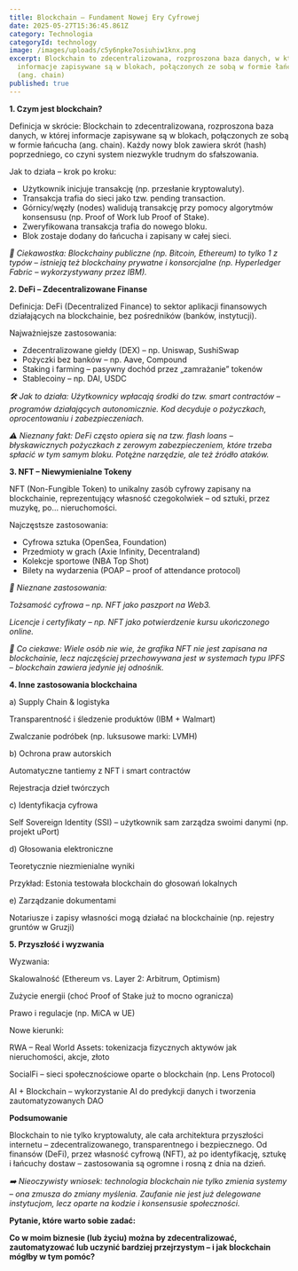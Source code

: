 ```yaml
---
title: Blockchain – Fundament Nowej Ery Cyfrowej
date: 2025-05-27T15:36:45.861Z
category: Technologia
categoryId: technology
image: /images/uploads/c5y6npke7osiuhiw1knx.png
excerpt: Blockchain to zdecentralizowana, rozproszona baza danych, w której
  informacje zapisywane są w blokach, połączonych ze sobą w formie łańcucha
  (ang. chain)
published: true
---
```

**1. Czym jest blockchain?**

Definicja w skrócie: Blockchain to zdecentralizowana, rozproszona baza danych, w której informacje zapisywane są w blokach, połączonych ze sobą w formie łańcucha (ang. chain). Każdy nowy blok zawiera skrót (hash) poprzedniego, co czyni system niezwykle trudnym do sfałszowania.

Jak to działa – krok po kroku:

* Użytkownik inicjuje transakcję (np. przesłanie kryptowaluty).
* Transakcja trafia do sieci jako tzw. pending transaction.
* Górnicy/węzły (nodes) walidują transakcję przy pomocy algorytmów konsensusu (np. Proof of Work lub Proof of Stake).
* Zweryfikowana transakcja trafia do nowego bloku.
* Blok zostaje dodany do łańcucha i zapisany w całej sieci.

*📌 Ciekawostka: Blockchainy publiczne (np. Bitcoin, Ethereum) to tylko 1 z typów – istnieją też blockchainy prywatne i konsorcjalne (np. Hyperledger Fabric – wykorzystywany przez IBM).*

**2. DeFi – Zdecentralizowane Finanse**

Definicja: DeFi (Decentralized Finance) to sektor aplikacji finansowych działających na blockchainie, bez pośredników (banków, instytucji).

Najważniejsze zastosowania:

* Zdecentralizowane giełdy (DEX) – np. Uniswap, SushiSwap
* Pożyczki bez banków – np. Aave, Compound
* Staking i farming – pasywny dochód przez „zamrażanie” tokenów
* Stablecoiny – np. DAI, USDC

*🛠 Jak to działa: Użytkownicy wpłacają środki do tzw. smart contractów – programów działających autonomicznie. Kod decyduje o pożyczkach, oprocentowaniu i zabezpieczeniach.*

*⚠️ Nieznany fakt: DeFi często opiera się na tzw. flash loans – błyskawicznych pożyczkach z zerowym zabezpieczeniem, które trzeba spłacić w tym samym bloku. Potężne narzędzie, ale też źródło ataków.*

**3. NFT – Niewymienialne Tokeny**

NFT (Non-Fungible Token) to unikalny zasób cyfrowy zapisany na blockchainie, reprezentujący własność czegokolwiek – od sztuki, przez muzykę, po... nieruchomości.

Najczęstsze zastosowania:

* Cyfrowa sztuka (OpenSea, Foundation)
* Przedmioty w grach (Axie Infinity, Decentraland)
* Kolekcje sportowe (NBA Top Shot)
* Bilety na wydarzenia (POAP – proof of attendance protocol)

*📌 Nieznane zastosowania:*

*Tożsamość cyfrowa – np. NFT jako paszport na Web3.*

*Licencje i certyfikaty – np. NFT jako potwierdzenie kursu ukończonego online.*

*🧠 Co ciekawe: Wiele osób nie wie, że grafika NFT nie jest zapisana na blockchainie, lecz najczęściej przechowywana jest w systemach typu IPFS – blockchain zawiera jedynie jej odnośnik.*

**4. Inne zastosowania blockchaina**

a) Supply Chain & logistyka

Transparentność i śledzenie produktów (IBM + Walmart)

Zwalczanie podróbek (np. luksusowe marki: LVMH)

b) Ochrona praw autorskich

Automatyczne tantiemy z NFT i smart contractów

Rejestracja dzieł twórczych

c) Identyfikacja cyfrowa

Self Sovereign Identity (SSI) – użytkownik sam zarządza swoimi danymi (np. projekt uPort)

d) Głosowania elektroniczne

Teoretycznie niezmienialne wyniki

Przykład: Estonia testowała blockchain do głosowań lokalnych

e) Zarządzanie dokumentami

Notariusze i zapisy własności mogą działać na blockchainie (np. rejestry gruntów w Gruzji)

**5. Przyszłość i wyzwania**

Wyzwania:

Skalowalność (Ethereum vs. Layer 2: Arbitrum, Optimism)

Zużycie energii (choć Proof of Stake już to mocno ogranicza)

Prawo i regulacje (np. MiCA w UE)

Nowe kierunki:

RWA – Real World Assets: tokenizacja fizycznych aktywów jak nieruchomości, akcje, złoto

SocialFi – sieci społecznościowe oparte o blockchain (np. Lens Protocol)

AI + Blockchain – wykorzystanie AI do predykcji danych i tworzenia zautomatyzowanych DAO

**Podsumowanie**

Blockchain to nie tylko kryptowaluty, ale cała architektura przyszłości internetu – zdecentralizowanego, transparentnego i bezpiecznego. Od finansów (DeFi), przez własność cyfrową (NFT), aż po identyfikację, sztukę i łańcuchy dostaw – zastosowania są ogromne i rosną z dnia na dzień.

*➡️ Nieoczywisty wniosek: technologia blockchain nie tylko zmienia systemy – ona zmusza do zmiany myślenia. Zaufanie nie jest już delegowane instytucjom, lecz oparte na kodzie i konsensusie społeczności.*

**Pytanie, które warto sobie zadać:**

**Co w moim biznesie (lub życiu) można by zdecentralizować, zautomatyzować lub uczynić bardziej przejrzystym – i jak blockchain mógłby w tym pomóc?**
